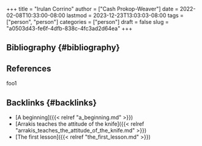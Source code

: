 +++
title = "Irulan Corrino"
author = ["Cash Prokop-Weaver"]
date = 2022-02-08T10:33:00-08:00
lastmod = 2023-12-23T13:03:03-08:00
tags = ["person", "person"]
categories = ["person"]
draft = false
slug = "a0503d43-fe6f-4dfb-838c-4fc3ad2d64ea"
+++

## Bibliography {#bibliography}

## References

<style>.csl-entry{text-indent: -1.5em; margin-left: 1.5em;}</style><div class="csl-bib-body">
</div>

foo1


## Backlinks {#backlinks}

-   [A beginning]({{< relref "a_beginning.md" >}})
-   [Arrakis teaches the attitude of the knife]({{< relref "arrakis_teaches_the_attitude_of_the_knife.md" >}})
-   [The first lesson]({{< relref "the_first_lesson.md" >}})
